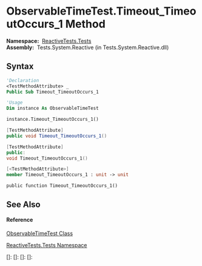# ObservableTimeTest.Timeout\_TimeoutOccurs\_1 Method

**Namespace:**  [ReactiveTests.Tests](ReactiveTests.Tests\ReactiveTests.Tests.md)  
**Assembly:**  Tests.System.Reactive (in Tests.System.Reactive.dll)

## Syntax

```vb
'Declaration
<TestMethodAttribute> _
Public Sub Timeout_TimeoutOccurs_1
```

```vb
'Usage
Dim instance As ObservableTimeTest

instance.Timeout_TimeoutOccurs_1()
```

```csharp
[TestMethodAttribute]
public void Timeout_TimeoutOccurs_1()
```

```c++
[TestMethodAttribute]
public:
void Timeout_TimeoutOccurs_1()
```

```fsharp
[<TestMethodAttribute>]
member Timeout_TimeoutOccurs_1 : unit -> unit 
```

```jscript
public function Timeout_TimeoutOccurs_1()
```

## See Also

#### Reference

[ObservableTimeTest Class](ObservableTimeTest\ObservableTimeTest.md)

[ReactiveTests.Tests Namespace](ReactiveTests.Tests\ReactiveTests.Tests.md)

[]: 
[]: 
[]: 
[]: 
